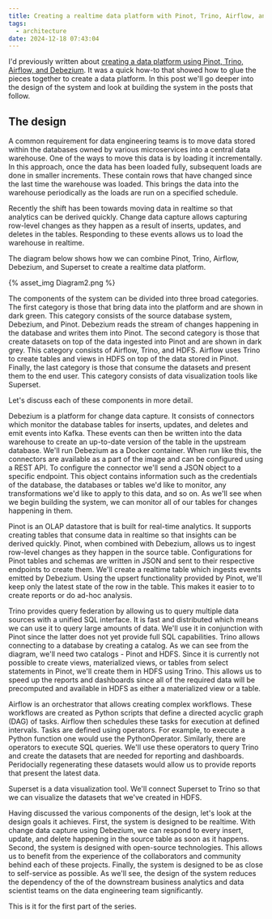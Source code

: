 ```yaml
---
title: Creating a realtime data platform with Pinot, Trino, Airflow, and Debezium - the design
tags:
  - architecture
date: 2024-12-18 07:43:04
---
```


I'd previously written about [creating a data platform using Pinot, Trino, Airflow, and Debezium](/2024/06/20/Creating-a-realtime-data-platform-with-Pinot-Airflow-Trino-and-Debezium/). It was a quick how-to that showed how to glue the pieces together to create a data platform. In this post we'll go deeper into the design of the system and look at building the system in the posts that follow.

## The design  

A common requirement for data engineering teams is to move data stored within the databases owned by various microservices into a central data warehouse. One of the ways to move this data is by loading it incrementally. In this approach, once the data has been loaded fully, subsequent loads are done in smaller increments. These contain rows that have changed since the last time the warehouse was loaded. This brings the data into the warehouse periodically as the loads are run on a specified schedule.  

Recently the shift has been towards moving data in realtime so that analytics can be derived quickly. Change data capture allows capturing row-level changes as they happen as a result of inserts, updates, and deletes in the tables. Responding to these events allows us to load the warehouse in realtime.  

The diagram below shows how we can combine Pinot, Trino, Airflow, Debezium, and Superset to create a realtime data platform.

{% asset_img Diagram2.png %}  

The components of the system can be divided into three broad categories. The first category is those that bring data into the platform and are shown in dark green. This category consists of the source database system, Debezium, and Pinot. Debezium reads the stream of changes happening in the database and writes them into Pinot. The second category is those that create datasets on top of the data ingested into Pinot and are shown in dark grey. This category consists of Airflow, Trino, and HDFS. Airflow uses Trino to create tables and views in HDFS on top of the data stored in Pinot. Finally, the last category is those that consume the datasets and present them to the end user. This category consists of data visualization tools like Superset.  

Let's discuss each of these components in more detail.  

Debezium is a platform for change data capture. It consists of connectors which monitor the database tables for inserts, updates, and deletes and emit events into Kafka. These events can then be written into the data warehouse to create an up-to-date version of the table in the upstream database. We'll run Debezium as a Docker container. When run like this, the connectors are available as a part of the image and can be configured using a REST API. To configure the connector we'll send a JSON object to a specific endpoint. This object contains information such as the credentials of the database, the databases or tables we'd like to monitor, any transformations we'd like to apply to this data, and so on. As we'll see when we begin building the system, we can monitor all of our tables for changes happening in them.  

Pinot is an OLAP datastore that is built for real-time analytics. It supports creating tables that consume data in realtime so that insights can be derived quickly. Pinot, when combined with Debezium, allows us to ingest row-level changes as they happen in the source table. Configurations for Pinot tables and schemas are written in JSON and sent to their respective endpoints to create them. We'll create a realtime table which ingests events emitted by Debezium. Using the upsert functionality provided by Pinot, we'll keep only the latest state of the row in the table. This makes it easier to to create reports or do ad-hoc analysis.  

Trino provides query federation by allowing us to query multiple data sources with a unified SQL interface. It is fast and distributed which means we can use it to query large amounts of data. We'll use it in conjunction with Pinot since the latter does not yet provide full SQL capabilities. Trino allows connecting to a database by creating a catalog. As we can see from the diagram, we'll need two catalogs - Pinot and HDFS. Since it is currently not possible to create views, materialized views, or tables from select statements in Pinot, we'll create them in HDFS using Trino. This allows us to speed up the reports and dashboards since all of the required data will be precomputed and available in HDFS as either a materialized view or a table.  

Airflow is an orchestrator that allows creating complex workflows. These workflows are created as Python scripts that define a directed acyclic graph (DAG) of tasks. Airflow then schedules these tasks for execution at defined intervals. Tasks are defined using operators. For example, to execute a Python function one would use the PythonOperator. Similarly, there are operators to execute SQL queries. We'll use these operators to query Trino and create the datasets that are needed for reporting and dashboards. Peridocially regenerating these datasets would allow us to provide reports that present the latest data.  

Superset is a data visualization tool. We'll connect Superset to Trino so that we can visualize the datasets that we've created in HDFS.   

Having discussed the various components of the design, let's look at the design goals it achieves. First, the system is designed to be realtime. With change data capture using Debezium, we can respond to every insert, update, and delete happening in the source table as soon as it happens. Second, the system is designed with open-source technologies. This allows us to benefit from the experience of the collaborators and community behind each of these projects. Finally, the system is designed to be as close to self-service as possible. As we'll see, the design of the system reduces the dependency of the of the downstream business analytics and data scientist teams on the data engineering team significantly.  

This is it for the first part of the series.